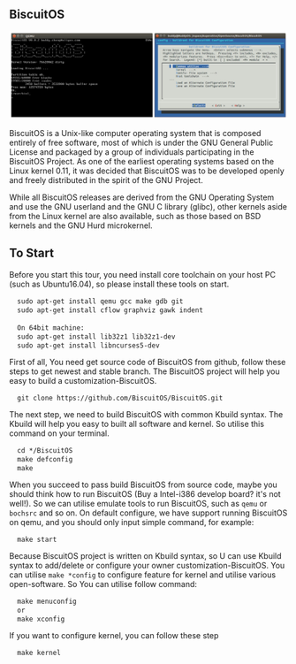 BiscuitOS
----------------------------------------------

![TOP_PIC](https://github.com/EmulateSpace/PictureSet/blob/master/github/mainmenu.jpg)

BiscuitOS is a Unix-like computer operating system that is composed entirely
of free software, most of which is under the GNU General Public License 
and packaged by a group of individuals participating in the BiscuitOS Project.
As one of the earliest operating systems based on the Linux kernel 0.11, 
it was decided that BiscuitOS was to be developed openly and freely 
distributed in the spirit of the GNU Project. 

While all BiscuitOS releases are derived from the GNU Operating System 
and use the GNU userland and the GNU C library (glibc), other kernels 
aside from the Linux kernel are also available, such as those based on 
BSD kernels and the GNU Hurd microkernel.

## To Start

  Before you start this tour, you need install core toolchain on
  your host PC (such as Ubuntu16.04), so please install these tools
  on start.

  ```
    sudo apt-get install qemu gcc make gdb git
    sudo apt-get install cflow graphviz gawk indent

    On 64bit machine:
    sudo apt-get install lib32z1 lib32z1-dev
    sudo apt-get install libncurses5-dev
  ```
  
  First of all, You need get source code of BiscuitOS from github, 
  follow these steps to get newest and stable branch. The BiscuitOS
  project will help you easy to build a customization-BiscuitOS.

  ```
    git clone https://github.com/BiscuitOS/BiscuitOS.git
  ```

  The next step, we need to build BiscuitOS with common Kbuild syntax.
  The Kbuild will help you easy to built all software and kernel. So
  utilise this command on your terminal.

  ```
    cd */BiscuitOS
    make defconfig
    make
  ```

  When you succeed to pass build BiscuitOS from source code, maybe you 
  should think how to run BiscuitOS (Buy a Intel-i386 develop board? it's
  not well!). So we can utilise emulate tools to run BiscuitOS, such as
  `qemu` or `bochsrc` and so on. On default configure, we have support
  running BiscuitOS on qemu, and you should only input simple command,
  for example:

  ```
    make start
  ```
  
  Because BiscuitOS project is written on Kbuild syntax, so U can use Kbuild 
  syntax to add/delete or configure your owner customization-BiscuitOS. 
  You can utilise `make *config` to configure feature for kernel and 
  utilise various open-software. So You can utilise follow command:

  ```
    make menuconfig
    or 
    make xconfig
  ```

  If you want to configure kernel, you can follow these step

  ```
    make kernel
  ```
